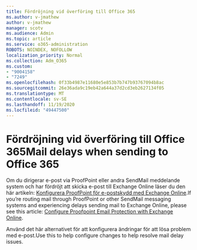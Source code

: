 ```yaml
---
title: Fördröjning vid överföring till Office 365
ms.author: v-jmathew
author: v-jmathew
manager: scotv
ms.audience: Admin
ms.topic: article
ms.service: o365-administration
ROBOTS: NOINDEX, NOFOLLOW
localization_priority: Normal
ms.collection: Adm_O365
ms.custom:
- "9004158"
- "7249"
ms.openlocfilehash: 0f33b4987e11680e5e853b7b747b93767094b8ac
ms.sourcegitcommit: 26e36ada9c19eb42a644a37d2cd3eb2627134f05
ms.translationtype: MT
ms.contentlocale: sv-SE
ms.lasthandoff: 11/19/2020
ms.locfileid: "49447500"
---
```

# <a name="mail-delays-when-sending-to-office-365"></a><span data-ttu-id="8b3f8-102">Fördröjning vid överföring till Office 365</span><span class="sxs-lookup"><span data-stu-id="8b3f8-102">Mail delays when sending to Office 365</span></span>

<span data-ttu-id="8b3f8-103">Om du dirigerar e-post via ProofPoint eller andra SendMail meddelande system och har fördröjt att skicka e-post till Exchange Online läser du den här artikeln: [Konfigurera ProofPoint för e-postskydd med Exchange Online](https://docs.microsoft.com/exchange/troubleshoot/email-delivery/configure-proofpoint-with-exchange).</span><span class="sxs-lookup"><span data-stu-id="8b3f8-103">If you’re routing mail through ProofPoint or other SendMail messaging systems and experiencing delays sending mail to Exchange Online, please see this article: [Configure Proofpoint Email Protection with Exchange Online](https://docs.microsoft.com/exchange/troubleshoot/email-delivery/configure-proofpoint-with-exchange).</span></span>

<span data-ttu-id="8b3f8-104">Använd det här alternativet för att konfigurera ändringar för att lösa problem med e-post.</span><span class="sxs-lookup"><span data-stu-id="8b3f8-104">Use this to help configure changes to help resolve mail delay issues.</span></span>
